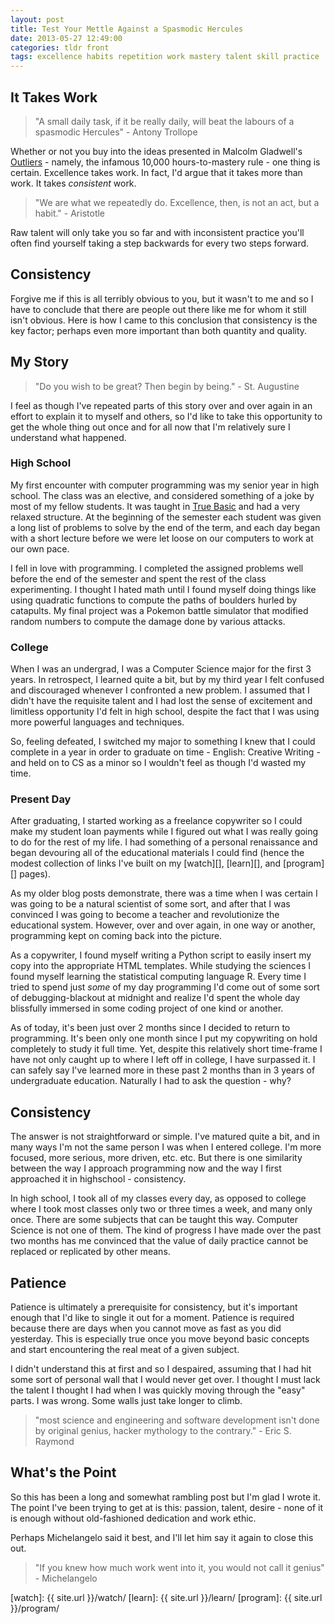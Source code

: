 ```yaml
---
layout: post
title: Test Your Mettle Against a Spasmodic Hercules
date: 2013-05-27 12:49:00
categories: tldr front
tags: excellence habits repetition work mastery talent skill practice
---
```


## It Takes Work

> "A small daily task, if it be really daily, will beat the labours of a spasmodic Hercules" - Antony
> Trollope

Whether or not you buy into the ideas presented in Malcolm Gladwell's [Outliers][] - namely, the infamous 10,000 hours-to-mastery rule - one thing is certain. Excellence takes work. In fact, I'd argue that it takes more than work. It takes _consistent_ work. 

> "We are what we repeatedly do. Excellence, then, is not an act, but a habit." - Aristotle

Raw talent will only take you so far and with inconsistent practice you'll often find yourself taking a step backwards for every two steps forward. 

## Consistency

Forgive me if this is all terribly obvious to you, but it wasn't to me and so I have to conclude that there are people out there like me for whom it still isn't obvious. Here is how I came to this conclusion that consistency is the key factor; perhaps even more important than both quantity and quality. 

## My Story

> "Do you wish to be great? Then begin by being." - St. Augustine

I feel as though I've repeated parts of this story over and over again in an effort to explain it to myself and others, so I'd like to take this opportunity to get the whole thing out once and for all now that I'm relatively sure I understand what happened. 

### High School

My first encounter with computer programming was my senior year in high school. The class was an elective, and considered something of a joke by most of my fellow students. It was taught in [True Basic][] and had a very relaxed structure. At the beginning of the semester each student was given a long list of problems to solve by the end of the term, and each day began with a short lecture before we were let loose on our computers to work at our own pace. 

I fell in love with programming. I completed the assigned problems well before the end of the semester and spent the rest of the class experimenting. I thought I hated math until I found myself doing things like using quadratic functions to compute the paths of boulders hurled by catapults. My final project was a Pokemon battle simulator that modified random numbers to compute the damage done by various attacks. 

### College

When I was an undergrad, I was a Computer Science major for the first 3 years. In retrospect, I learned quite a bit, but by my third year I felt confused and discouraged whenever I confronted a new problem. I assumed that I didn't have the requisite talent and I had lost the sense of excitement and limitless opportunity I'd felt in high school, despite the fact that I was using more powerful languages and techniques.

So, feeling defeated, I switched my major to something I knew that I could complete in a year in order to graduate on time - English: Creative Writing - and held on to CS as a minor so I wouldn't feel as though I'd wasted my time. 

### Present Day

After graduating, I started working as a freelance copywriter so I could make my student loan payments while I figured out what I was really going to do for the rest of my life. I had something of a personal renaissance and began devouring all of the educational materials I could find (hence the modest collection of links I've built on my [watch][], [learn][], and [program][] pages). 

As my older blog posts demonstrate, there was a time when I was certain I was going to be a natural scientist of some sort, and after that I was convinced I was going to become a teacher and revolutionize the educational system. However, over and over again, in one way or another, programming kept on coming back into the picture. 

As a copywriter, I found myself writing a Python script to easily insert my copy into the appropriate HTML templates. While studying the sciences I found myself learning the statistical computing language R. Every time I tried to spend just _some_ of my day programming I'd come out of some sort of debugging-blackout at midnight and realize I'd spent the whole day blissfully immersed in some coding project of one kind or another. 

As of today, it's been just over 2 months since I decided to return to programming. It's been only one month since I put my copywriting on hold completely to study it full time. Yet, despite this relatively short time-frame I have not only caught up to where I left off in college, I have surpassed it. I can safely say I've learned more in these past 2 months than in 3 years of undergraduate education. Naturally I had to ask the question - why?

## Consistency 

The answer is not straightforward or simple. I've matured quite a bit, and in many ways I'm not the same person I was when I entered college. I'm more focused, more serious, more driven, etc. etc. But there is one similarity between the way I approach programming now and the way I first approached it in highschool - consistency. 

In high school, I took all of my classes every day, as opposed to college where I took most classes only two or three times a week, and many only once. There are some subjects that can be taught this way. Computer Science is not one of them. The kind of progress I have made over the past two months has me convinced that the value of daily practice cannot be replaced or replicated by other means. 

## Patience

Patience is ultimately a prerequisite for consistency, but it's important enough that I'd like to single it out for a moment. Patience is required because there are days when you cannot move as fast as you did yesterday. This is especially true once you move beyond basic concepts and start encountering the real meat of a given subject. 

I didn't understand this at first and so I despaired, assuming that I had hit some sort of personal wall that I would never get over. I thought I must lack the talent I thought I had when I was quickly moving through the "easy" parts. I was wrong. Some walls just take longer to climb. 

> "most science and engineering and software development isn't done by original genius, hacker 
> mythology to the contrary." - Eric S. Raymond

## What's the Point

So this has been a long and somewhat rambling post but I'm glad I wrote it. The point I've been trying to get at is this: passion, talent, desire - none of it is enough without old-fashioned dedication and work ethic. 

Perhaps Michelangelo said it best, and I'll let him say it again to close this out.

> "If you knew how much work went into it, you would not call it genius" - Michelangelo


[Outliers]: http://en.wikipedia.org/wiki/Outliers_%28book%29
[True Basic]: http://www.truebasic.com/about
[watch]: {{ site.url }}/watch/
[learn]: {{ site.url }}/learn/
[program]: {{ site.url }}/program/
